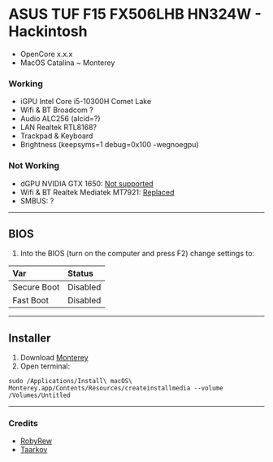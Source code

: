 # ASUS TUF F15 FX506LHB HN324W - Hackintosh

- OpenCore x.x.x
- MacOS Catalina ~ Monterey

### Working
- iGPU Intel Core i5-10300H Comet Lake
- Wifi & BT Broadcom ?
- Audio ALC256 (alcid=?)
- LAN Realtek RTL8168?
- Trackpad & Keyboard
- Brightness (keepsyms=1 debug=0x100 -wegnoegpu)

### Not Working
- dGPU NVIDIA GTX 1650: [Not supported](https://dortania.github.io/GPU-Buyers-Guide/modern-gpus/nvidia-gpu.html#native-nvidia-gpus)
- Wifi & BT Realtek Mediatek MT7921: [Replaced](https://dortania.github.io/Wireless-Buyers-Guide/unsupported.html#supported-chipsets)
- SMBUS: ?

---

## BIOS
1. Into the BIOS (turn on the computer and press F2) change settings to:
   
| Var   | Status |
|:---|:---|
| Secure Boot | Disabled|
| Fast Boot | Disabled |

---

## Installer 
1. Download [Monterey](https://apps.apple.com/us/app/macos-monterey/id1576738294?mt=12)
2. Open terminal:
```
sudo /Applications/Install\ macOS\ Monterey.app/Contents/Resources/createinstallmedia --volume /Volumes/Untitled
```

---

### Credits

- [RobyRew](https://github.com/RobyRew/ASUS-FX506LHB-Hackintosh_OpenCore#post-installation)
- [Taarkov](https://github.com/taarkov/ASUS-TUF-Gaming-F15-FX-506LH-Hackintosh)
